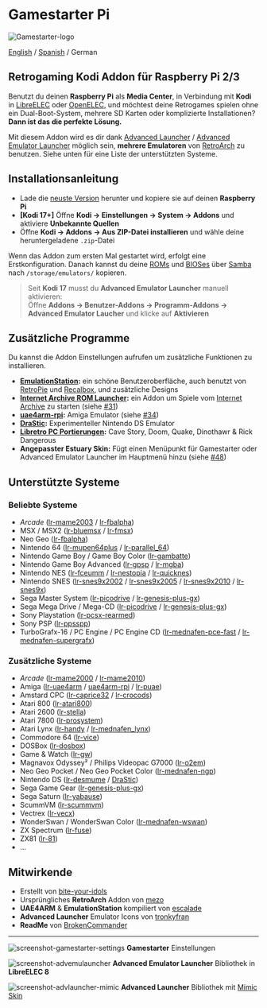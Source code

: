 # Gamestarter Pi
![Gamestarter-logo](https://github.com/bite-your-idols/gamestarter/raw/master/assets/gamestarter-logo-dark.jpg)

[English](https://github.com/bite-your-idols/gamestarter/blob/master/README.md) / [Spanish](https://github.com/bite-your-idols/gamestarter/blob/master/README-ES.md) / German

## Retrogaming Kodi Addon für Raspberry Pi 2/3
Benutzt du deinen **Raspberry Pi** als **Media Center**, in Verbindung mit **Kodi** in [LibreELEC](https://libreelec.tv/) oder [OpenELEC](http://openelec.tv/), und möchtest deine Retrogames spielen ohne ein Dual-Boot-System, mehrere SD Karten oder komplizierte Installationen? **Dann ist das die perfekte Lösung.**

Mit diesem Addon wird es dir dank [Advanced Launcher](http://forum.kodi.tv/showthread.php?tid=85724) / [Advanced Emulator Launcher](http://forum.kodi.tv/showthread.php?tid=287826) möglich sein, **mehrere Emulatoren** von [RetroArch](http://libretro.com/) zu benutzen.  Siehe unten für eine Liste der unterstützten Systeme.

## Installationsanleitung
- Lade die [neuste Version](https://github.com/bite-your-idols/Gamestarter-Pi/releases/latest) herunter und kopiere sie auf deinen **Raspberry Pi**
- **[Kodi 17+]** Öffne **Kodi → Einstellungen → System → Addons** und aktiviere **Unbekannte Quellen**
- Öffne **Kodi → Addons → Aus ZIP-Datei installieren** und wähle deine heruntergeladene `.zip`-Datei

Wenn das Addon zum ersten Mal gestartet wird, erfolgt eine Erstkonfiguration. Danach kannst du deine [ROMs](https://github.com/libretro/Lakka/wiki/ROMs) und [BIOSes](https://github.com/libretro/Lakka/wiki/BIOSes) über [Samba](https://wiki.libreelec.tv/index.php?title=Accessing_LibreELEC#tab=Samba_2FSMB) nach `/storage/emulators/` kopieren.

> Seit **Kodi 17** musst du **Advanced Emulator Launcher** manuell aktivieren:
<br>Öffne **Addons → Benutzer-Addons → Programm-Addons → Advanced Emulator Laucher** und klicke auf **Aktivieren**

## Zusätzliche Programme
Du kannst die Addon Einstellungen aufrufen um zusätzliche Funktionen zu installieren.
- **[EmulationStation](http://emulationstation.org/):** ein schöne Benutzeroberfläche, auch benutzt von [RetroPie](https://retropie.org.uk/) und [Recalbox](https://recalbox.com/), und zusätzliche Designs
- **[Internet Archive ROM Launcher](https://github.com/zach-morris/plugin.program.iarl/wiki):** ein Addon um Spiele vom [Internet Archive](https://archive.org/) zu starten (siehe [#31](https://github.com/bite-your-idols/Gamestarter-Pi/issues/31))
- **[uae4arm-rpi](https://github.com/Chips-fr/uae4arm-rpi):** Amiga Emulator (siehe [#34](https://github.com/bite-your-idols/Gamestarter-Pi/issues/34))
- **[DraStic](https://www.raspberrypi.org/forums/viewtopic.php?t=170820&p=1104991):** Experimenteller Nintendo DS Emulator
- **[Libretro PC Portierungen](https://buildbot.libretro.com/assets/cores/):** Cave Story, Doom, Quake, Dinothawr & Rick Dangerous
- **Angepasster Estuary Skin:** Fügt einen Menüpunkt für Gamestarter oder Advanced Emulator Launcher im Hauptmenü hinzu (siehe [#48](https://github.com/bite-your-idols/Gamestarter-Pi/issues/48))

## Unterstützte Systeme
### Beliebte Systeme
- *Arcade* ([lr-mame2003](https://github.com/libretro/mame2003-libretro) / [lr-fbalpha](https://github.com/libretro/fbalpha))
- MSX / MSX2 ([lr-bluemsx](https://github.com/libretro/blueMSX-libretro) / [lr-fmsx](https://github.com/libretro/fmsx-libretro))
- Neo Geo ([lr-fbalpha](https://github.com/libretro/fbalpha))
- Nintendo 64 ([lr-mupen64plus](https://github.com/libretro/mupen64plus-libretro) / [lr-parallel_64](https://github.com/libretro/parallel-n64))
- Nintendo Game Boy / Game Boy Color ([lr-gambatte](https://github.com/libretro/Gambatte-libretro))
- Nintendo Game Boy Advanced ([lr-gpsp](https://github.com/libretro/gpsp) / [lr-mgba](https://github.com/libretro/mgba))
- Nintendo NES ([lr-fceumm](https://github.com/libretro/libretro-fceumm) / [lr-nestopia](https://github.com/libretro/nestopia) / [lr-quicknes](https://github.com/libretro/QuickNES_Core))
- Nintendo SNES ([lr-snes9x2002](https://github.com/libretro/snes9x2002) / [lr-snes9x2005](https://github.com/libretro/snes9x2005) / [lr-snes9x2010](https://github.com/libretro/snes9x2010)  / [lr-snes9x](https://github.com/libretro/snes9x))
- Sega Master System ([lr-picodrive](https://github.com/libretro/picodrive) / [lr-genesis-plus-gx](https://github.com/libretro/Genesis-Plus-GX))
- Sega Mega Drive / Mega-CD ([lr-picodrive](https://github.com/libretro/picodrive) / [lr-genesis-plus-gx](https://github.com/libretro/Genesis-Plus-GX))
- Sony Playstation ([lr-pcsx-rearmed](https://github.com/libretro/pcsx_rearmed))
- Sony PSP ([lr-ppsspp](https://github.com/libretro/libretro-ppsspp))
- TurboGrafx-16 / PC Engine / PC Engine CD ([lr-mednafen-pce-fast](https://github.com/libretro/beetle-pce-fast-libretro) / [lr-mednafen-supergrafx](https://github.com/libretro/beetle-supergrafx-libretro))

### Zusätzliche Systeme
- *Arcade* ([lr-mame2000](https://github.com/libretro/mame2000-libretro) / [lr-mame2010](https://github.com/libretro/mame2010-libretro))
- Amiga ([lr-uae4arm](https://github.com/r-type/uae4arm-libretro) / [uae4arm-rpi](https://github.com/Chips-fr/uae4arm-rpi) / [lr-puae](https://github.com/libretro/libretro-uae))
- Amstard CPC ([lr-caprice32](https://github.com/libretro/libretro-cap32) / [lr-crocods](https://github.com/libretro/libretro-crocods))
- Atari 800 ([lr-atari800](https://github.com/r-type/libretro-atari800))
- Atari 2600 ([lr-stella](https://github.com/libretro/stella-libretro))
- Atari 7800 ([lr-prosystem](https://github.com/libretro/prosystem-libretro))
- Atari Lynx ([lr-handy](https://github.com/libretro/libretro-handy) / [lr-mednafen_lynx](https://github.com/libretro/beetle-lynx-libretro))
- Commodore 64 ([lr-vice](https://github.com/libretro/vice-libretro))
- DOSBox ([lr-dosbox](https://github.com/libretro/dosbox-libretro))
- Game & Watch ([lr-gw](https://github.com/libretro/gw-libretro))
- Magnavox Odyssey² / Philips Videopac G7000 ([lr-o2em](https://github.com/libretro/libretro-o2em))
- Neo Geo Pocket / Neo Geo Pocket Color ([lr-mednafen-ngp](https://github.com/libretro/beetle-ngp-libretro))
- Nintendo DS ([lr-desmume](https://github.com/libretro/desmume) / [DraStic](https://www.raspberrypi.org/forums/viewtopic.php?t=170820&p=1104991))
- Sega Game Gear ([lr-genesis-plus-gx](https://github.com/libretro/Genesis-Plus-GX))
- Sega Saturn ([lr-yabause](https://github.com/libretro/yabause))
- ScummVM ([lr-scummvm](https://github.com/libretro/scummvm))
- Vectrex ([lr-vecx](https://github.com/libretro/libretro-vecx))
- WonderSwan / WonderSwan Color ([lr-mednafen-wswan](https://github.com/libretro/beetle-wswan-libretro))
- ZX Spectrum ([lr-fuse](https://github.com/libretro/fuse-libretro))
- ZX81 ([lr-81](https://github.com/libretro/81-libretro))
- ...


## Mitwirkende
- Erstellt von [bite-your-idols](https://github.com/bite-your-idols)
- Ursprüngliches **RetroArch** Addon von [mezo](http://openelec.tv/forum/128-addons/72972-retroarch-addon-arm-rpi)
- **UAE4ARM** & **EmulationStation** kompiliert von [escalade](https://forum.libreelec.tv/thread-302.html)
- **Advanced Launcher** Emulator Icons von [tronkyfran](https://github.com/HerbFargus/es-theme-tronkyfran)
- **ReadMe** von [BrokenCommander](https://github.com/BrokenCommander)

---

![screenshot-gamestarter-settings](https://github.com/bite-your-idols/Gamestarter-Pi/raw/master/assets/screenshot-settings.png)
**Gamestarter** Einstellungen

![screenshot-advemulauncher](https://github.com/bite-your-idols/Gamestarter-Pi/raw/master/assets/screenshot-estuary-ael-systems.png)
**Advanced Emulator Launcher** Bibliothek in **LibreELEC 8**

![screenshot-advlauncher-mimic](https://github.com/bite-your-idols/Gamestarter-Pi/raw/master/assets/screenshot-gamestarter-advlauncher-mimic.png)
**Advanced Launcher** Bibliothek mit [Mimic Skin](http://kodi.wiki/view/Add-on:mimic)
